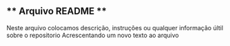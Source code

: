 ## ** Arquivo README **
Neste arquivo colocamos descrição, instruções ou qualquer informação últil sobre o repositorio
Acrescentando um novo texto ao arquivo
